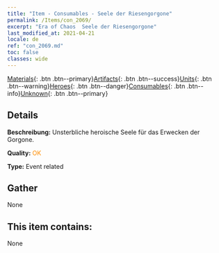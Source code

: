 ```yaml
---
title: "Item - Consumables - Seele der Riesengorgone"
permalink: /Items/con_2069/
excerpt: "Era of Chaos  Seele der Riesengorgone"
last_modified_at: 2021-04-21
locale: de
ref: "con_2069.md"
toc: false
classes: wide
---
```

 [Materials](/de/Items/){: .btn .btn--primary}[Artifacts](/de/Items/Artifacts/){: .btn .btn--success}[Units](/de/Items/Units/){: .btn .btn--warning}[Heroes](/de/Items/Heroes/){: .btn .btn--danger}[Consumables](/de/Items/Consumables/){: .btn .btn--info}[Unknown](/de/Items/Unknown/){: .btn .btn--primary}

## Details
 **Beschreibung:** Unsterbliche heroische Seele für das Erwecken der Gorgone.

 **Quality:** <span style="color: #FF8C00">OK</span>

 **Type:** Event related

## Gather

  None

## This item contains:

  None

